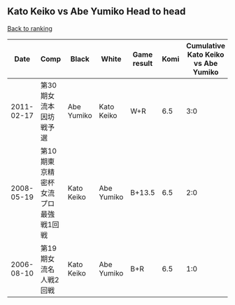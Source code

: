 ## Kato Keiko vs Abe Yumiko Head to head

[Back to ranking](../../index.md)




| **Date** | **Comp** | **Black** | **White** | **Game result** | **Komi** | **Cumulative Kato Keiko vs Abe Yumiko** | **Kato Keiko streak** | **Abe Yumiko streak** | 
| --- | --- | --- | --- | --- | --- | --- | --- | --- |
| 2011-02-17 | 第30期女流本因坊戦予選 | Abe Yumiko | Kato Keiko | W+R | 6.5 | 3:0 | 3 | 0 | 
| 2008-05-19 | 第10期東京精密杯女流プロ最強戦1回戦 | Kato Keiko | Abe Yumiko | B+13.5 | 6.5 | 2:0 | 2 | 0 | 
| 2006-08-10 | 第19期女流名人戦2回戦 | Kato Keiko | Abe Yumiko | B+R | 6.5 | 1:0 | 1 | 0 |




